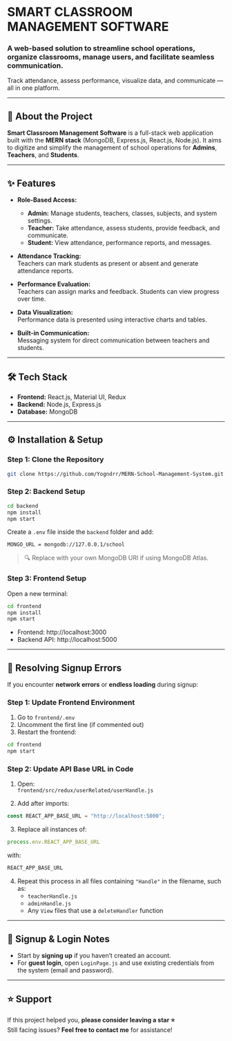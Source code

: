 # SMART CLASSROOM MANAGEMENT SOFTWARE

### A web-based solution to streamline school operations, organize classrooms, manage users, and facilitate seamless communication.  
Track attendance, assess performance, visualize data, and communicate — all in one platform.

---

## 🚀 About the Project

**Smart Classroom Management Software** is a full-stack web application built with the **MERN stack** (MongoDB, Express.js, React.js, Node.js). It aims to digitize and simplify the management of school operations for **Admins**, **Teachers**, and **Students**.

---

## ✨ Features

- **Role-Based Access:**
  - **Admin:** Manage students, teachers, classes, subjects, and system settings.
  - **Teacher:** Take attendance, assess students, provide feedback, and communicate.
  - **Student:** View attendance, performance reports, and messages.

- **Attendance Tracking:**  
  Teachers can mark students as present or absent and generate attendance reports.

- **Performance Evaluation:**  
  Teachers can assign marks and feedback. Students can view progress over time.

- **Data Visualization:**  
  Performance data is presented using interactive charts and tables.

- **Built-in Communication:**  
  Messaging system for direct communication between teachers and students.

---

## 🛠️ Tech Stack

- **Frontend:** React.js, Material UI, Redux  
- **Backend:** Node.js, Express.js  
- **Database:** MongoDB

---

## ⚙️ Installation & Setup

### Step 1: Clone the Repository

```sh
git clone https://github.com/Yogndrr/MERN-School-Management-System.git
```

### Step 2: Backend Setup

```sh
cd backend
npm install
npm start
```

Create a `.env` file inside the `backend` folder and add:

```env
MONGO_URL = mongodb://127.0.0.1/school
```

> 🔍 Replace with your own MongoDB URI if using MongoDB Atlas.

### Step 3: Frontend Setup

Open a new terminal:

```sh
cd frontend
npm install
npm start
```

- Frontend: http://localhost:3000  
- Backend API: http://localhost:5000

---

## 🧩 Resolving Signup Errors

If you encounter **network errors** or **endless loading** during signup:

### Step 1: Update Frontend Environment

1. Go to `frontend/.env`  
2. Uncomment the first line (if commented out)
3. Restart the frontend:

```sh
cd frontend
npm start
```

### Step 2: Update API Base URL in Code

1. Open:  
   `frontend/src/redux/userRelated/userHandle.js`

2. Add after imports:

```js
const REACT_APP_BASE_URL = "http://localhost:5000";
```

3. Replace all instances of:

```js
process.env.REACT_APP_BASE_URL
```

with:

```js
REACT_APP_BASE_URL
```

4. Repeat this process in all files containing `"Handle"` in the filename, such as:
   - `teacherHandle.js`
   - `adminHandle.js`
   - Any `View` files that use a `deleteHandler` function

---

## 🔐 Signup & Login Notes

- Start by **signing up** if you haven’t created an account.
- For **guest login**, open `LoginPage.js` and use existing credentials from the system (email and password).

---

## ⭐ Support

If this project helped you, **please consider leaving a star ⭐**  
Still facing issues? **Feel free to contact me** for assistance!
